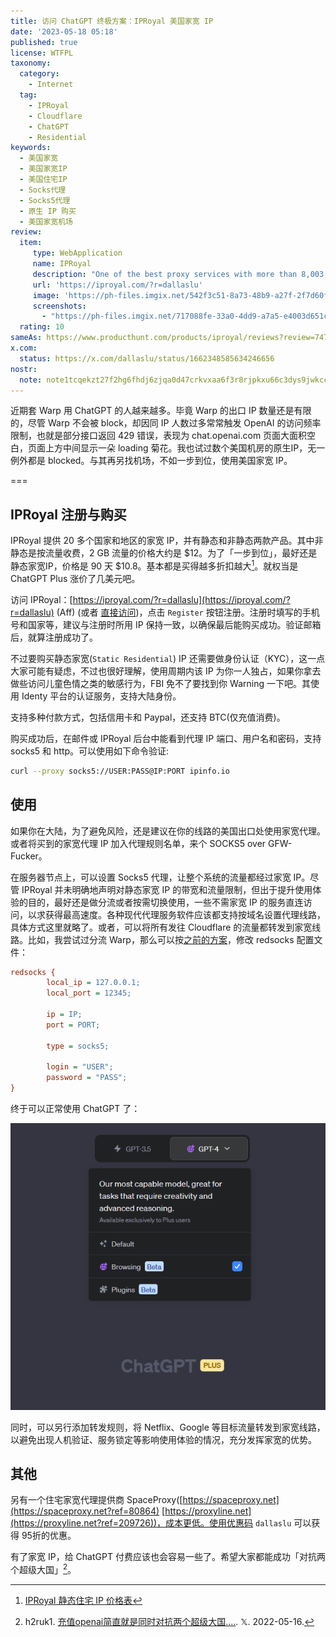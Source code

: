 ```yaml
---
title: 访问 ChatGPT 终极方案：IPRoyal 美国家宽 IP
date: '2023-05-18 05:18'
published: true
license: WTFPL
taxonomy:
  category:
    - Internet
  tag:
    - IPRoyal
    - Cloudflare
    - ChatGPT
    - Residential
keywords:
  - 美国家宽
  - 美国家宽IP
  - 美国住宅IP
  - Socks代理
  - Socks5代理
  - 原生 IP 购买
  - 美国家宽机场
review:
  item:
     type: WebApplication
     name: IPRoyal
     description: "One of the best proxy services with more than 8,003,349 IP's"
     url: 'https://iproyal.com/?r=dallaslu'
     image: 'https://ph-files.imgix.net/542f3c51-8a73-48b9-a27f-2f7d60fa1b51.png'
     screenshots: 
       - "https://ph-files.imgix.net/717088fe-33a0-4dd9-a7a5-e4003d651c47.png"
  rating: 10
sameAs: https://www.producthunt.com/products/iproyal/reviews?review=747126
x.com:
  status: https://x.com/dallaslu/status/1662348585634246656
nostr:
  note: note1tcqekzt27f2hg6fhdj6zjqa0d47crkvxaa6f3r8rjpkxu66c3dys9jwkcc
---
```


近期套 Warp 用 ChatGPT 的人越来越多。毕竟 Warp 的出口 IP 数量还是有限的，尽管 Warp 不会被 block，却因同 IP 人数过多常常触发 OpenAI 的访问频率限制，也就是部分接口返回 429 错误，表现为 chat.openai.com 页面大面积空白，页面上方中间显示一朵 loading 菊花。我也试过数个美国机房的原生IP，无一例外都是 blocked。与其再另找机场，不如一步到位，使用美国家宽 IP。

===

## IPRoyal 注册与购买

IPRoyal 提供 20 多个国家和地区的家宽 IP，并有静态和非静态两款产品。其中非静态是按流量收费，2 GB 流量的价格大约是 \$12。为了「一步到位」，最好还是静态家宽IP，价格是 90 天 \$10.8。基本都是买得越多折扣越大[^iproyal-pricing-static]。就权当是 ChatGPT Plus 涨价了几美元吧。

访问 IPRoyal：[https://iproyal.com/?r=dallaslu](https://iproyal.com/?r=dallaslu) (Aff) (或者 [直接访问](https://iproyal.com/))，点击 `Register` 按钮注册。注册时填写的手机号和国家等，建议与注册时所用 IP 保持一致，以确保最后能购买成功。验证邮箱后，就算注册成功了。

不过要购买静态家宽(`Static Residential`) IP 还需要做身份认证（KYC），这一点大家可能有疑虑，不过也很好理解，使用周期内该 IP 为你一人独占，如果你拿去做些访问儿童色情之类的敏感行为，FBI 免不了要找到你 Warning 一下吧。其使用 Identy 平台的认证服务，支持大陆身份。

支持多种付款方式，包括信用卡和 Paypal，还支持 BTC(仅充值消费)。

购买成功后，在邮件或 IPRoyal 后台中能看到代理 IP 端口、用户名和密码，支持 socks5 和 http。可以使用如下命令验证:

```bash
curl --proxy socks5://USER:PASS@IP:PORT ipinfo.io
```

## 使用

如果你在大陆，为了避免风险，还是建议在你的线路的美国出口处使用家宽代理。或者将买到的家宽代理 IP 加入代理规则名单，来个 SOCKS5 over GFW-Fucker。

在服务器节点上，可以设置 Socks5 代理，让整个系统的流量都经过家宽 IP。尽管 IPRoyal 并未明确地声明对静态家宽 IP 的带宽和流量限制，但出于提升使用体验的目的，最好还是做分流或者按需切换使用，一些不需家宽 IP 的服务直连访问，以求获得最高速度。各种现代代理服务软件应该都支持按域名设置代理线路，具体方式这里就略了。或者，可以将所有发往 Cloudflare 的流量都转发到家宽线路。比如，我尝试过分流 Warp，那么可以按[之前的方案](/redirect-cloudflare-traffic-back-to-warp/)，修改 redsocks 配置文件：

```ini showLineNumbers
redsocks {
        local_ip = 127.0.0.1;
        local_port = 12345;

        ip = IP;
        port = PORT;

        type = socks5;

        login = "USER";
        password = "PASS";
}
```

终于可以正常使用 ChatGPT 了：

![ChatGPT Plus Works](./chatgpt-plus.png)

同时，可以另行添加转发规则，将 Netflix、Google 等目标流量转发到家宽线路，以避免出现人机验证、服务锁定等影响使用体验的情况，充分发挥家宽的优势。

## 其他

另有一个住宅家宽代理提供商 SpaceProxy([https://spaceproxy.net](https://spaceproxy.net?ref=80864) [https://proxyline.net](https://proxyline.net?ref=209726))，成本更低。使用优惠码 `dallaslu` 可以获得 95折的优惠。

有了家宽 IP，给 ChatGPT 付费应该也会容易一些了。希望大家都能成功「对抗两个超级大国」[^super-two]。

[^iproyal-pricing-static]: [IPRoyal 静态住宅 IP 价格表](https://iproyal.com/pricing/static-residential-proxies/)
[^super-two]: h2ruk1. [充值openai简直就是同时对抗两个超级大国....](https://x.com/h2ruk1/status/1658362135037239297). 𝕏. 2022-05-16.
